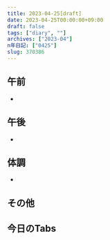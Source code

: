 ```yaml
---
title: 2023-04-25[draft]
date: 2023-04-25T00:00:00+09:00
draft: false
tags: ["diary", ""]
archives: ["2023-04"]
n年日記: ["0425"]
slug: 370386
---
```

## 午前
- 
## 午後
- 
## 体調
- 
## その他
## 今日のTabs